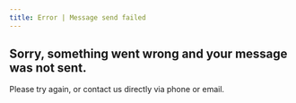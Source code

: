 ```yaml
---
title: Error | Message send failed
---
```

## Sorry, something went wrong and your message **was not sent**.

Please try again, or contact us directly via phone or email.
